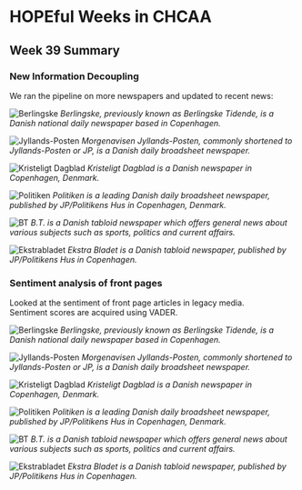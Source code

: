 # HOPEful Weeks in CHCAA #

## Week 39 Summary ##

### New Information Decoupling ###

We ran the pipeline on more newspapers and updated to recent news:

<p>
	<img src="fig/da_berglinske-print-091820-7_adaptline.png" alt="Berlingske">
	<em>Berlingske, previously known as Berlingske Tidende, is a Danish national daily newspaper based in Copenhagen.</em>
</p>

<p>
	<img src="fig/da_jyllands-posten-print-091820-7_adaptline.png" alt="Jyllands-Posten">
	<em>Morgenavisen Jyllands-Posten, commonly shortened to Jyllands-Posten or JP, is a Danish daily broadsheet newspaper.</em>
</p>

<p>
	<img src="fig/da_kristeligt-dagblad-print-091820-7_adaptline.png" alt="Kristeligt Dagblad">
	<em>Kristeligt Dagblad is a Danish newspaper in Copenhagen, Denmark.</em>
</p>

<p>
	<img src="fig/da_politiken-print-091820-7_adaptline.png" alt="Politiken">
	<em>Politiken is a leading Danish daily broadsheet newspaper, published by JP/Politikens Hus in Copenhagen, Denmark.</em>
</p>

<p>
	<img src="fig/da_bt-print-091820-7_adaptline.png" alt="BT">
	<em>B.T. is a Danish tabloid newspaper which offers general news about various subjects such as sports, politics and current affairs.</em>
</p>

<p>
	<img src="fig/da_ekstrabladet-print-091820-7_adaptline.png" alt="Ekstrabladet">
	<em>Ekstra Bladet is a Danish tabloid newspaper, published by JP/Politikens Hus in Copenhagen.</em>
</p>

### Sentiment analysis of front pages ###

Looked at the sentiment of front page articles in legacy media.  
Sentiment scores are acquired using VADER.

<p>
	<img src="fig/berglinske-print_sentiment.png" alt="Berlingske">
	<em>Berlingske, previously known as Berlingske Tidende, is a Danish national daily newspaper based in Copenhagen.</em>
</p>

<p>
	<img src="fig/jyllands-posten-print_sentiment.png" alt="Jyllands-Posten">
	<em>Morgenavisen Jyllands-Posten, commonly shortened to Jyllands-Posten or JP, is a Danish daily broadsheet newspaper.</em>
</p>

<p>
	<img src="fig/kristeligt-dagblad-print_sentiment.png" alt="Kristeligt Dagblad">
	<em>Kristeligt Dagblad is a Danish newspaper in Copenhagen, Denmark.</em>
</p>

<p>
	<img src="fig/politiken-print_sentiment.png" alt="Politiken">
	<em>Politiken is a leading Danish daily broadsheet newspaper, published by JP/Politikens Hus in Copenhagen, Denmark.</em>
</p>

<p>
	<img src="fig/bt-print_sentiment.png" alt="BT">
	<em>B.T. is a Danish tabloid newspaper which offers general news about various subjects such as sports, politics and current affairs.</em>
</p>

<p>
	<img src="fig/ekstrabladet-print_sentiment.png" alt="Ekstrabladet">
	<em>Ekstra Bladet is a Danish tabloid newspaper, published by JP/Politikens Hus in Copenhagen.</em>
</p>
